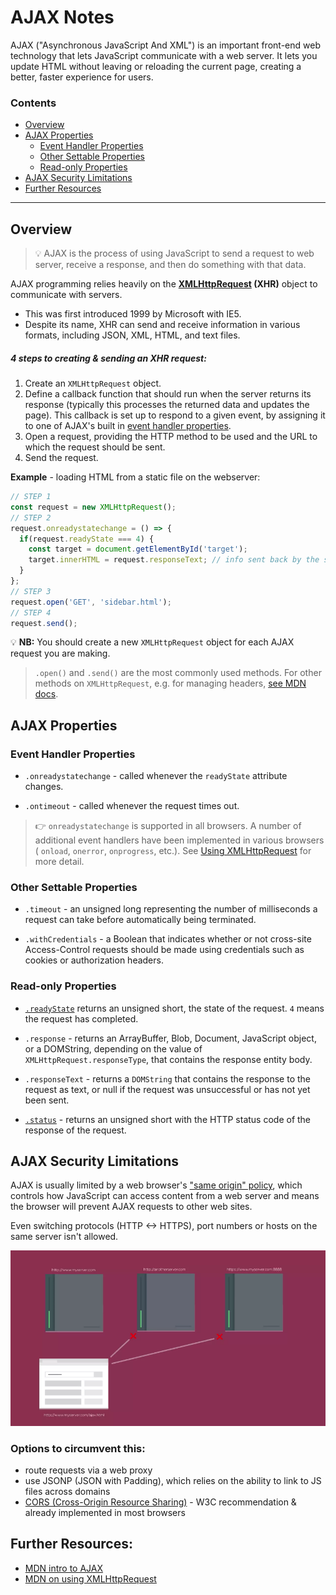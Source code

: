 # AJAX Notes

AJAX ("Asynchronous JavaScript And XML") is an important front-end web technology that lets JavaScript communicate with a web server. It lets you update HTML without leaving or reloading the current page, creating a better, faster experience for users.

### Contents

- [Overview](#overview)
- [AJAX Properties](#ajax-properties)
  - [Event Handler Properties](#event-handler-properties)
  - [Other Settable Properties](#other-settable-properties)
  - [Read-only Properties](#read-only-properties)
- [AJAX Security Limitations](#ajax-security-limitations)
- [Further Resources](#further-resources)

-------------

## Overview
> :bulb: AJAX is the process of using JavaScript to send a request to web server, receive a response, and then do something with that data.

AJAX programming relies heavily on the **[XMLHttpRequest](https://developer.mozilla.org/en-US/docs/Web/API/XMLHttpRequest) (XHR)** object to communicate with servers.
- This was first introduced 1999 by Microsoft with IE5.
- Despite its name, XHR can send and receive information in various formats, including JSON, XML, HTML, and text files.

##### 4 steps to creating & sending an XHR request:
1. Create an `XMLHttpRequest` object.
1. Define a callback function that should run when the server returns its response (typically this processes the returned data and updates the page). This callback is set up to respond to a given event, by assigning it to one of AJAX's built in [event handler properties]((#event-handler-properties)).
1. Open a request, providing the HTTP method to be used and the URL to which the request should be sent.
1. Send the request.

**Example** - loading HTML from a static file on the webserver: 
```js
// STEP 1
const request = new XMLHttpRequest();
// STEP 2
request.onreadystatechange = () => {
  if(request.readyState === 4) {
    const target = document.getElementById('target');
    target.innerHTML = request.responseText; // info sent back by the server
  }
};
// STEP 3
request.open('GET', 'sidebar.html');
// STEP 4
request.send();
```

:bulb: **NB:** You should create a new `XMLHttpRequest` object for each AJAX request you are making.

> `.open()` and `.send()` are the most commonly used methods. For other methods on `XMLHttpRequest`, e.g. for managing headers, [see MDN docs](https://developer.mozilla.org/en-US/docs/Web/API/XMLHttpRequest#Methods).

## AJAX Properties
### Event Handler Properties
- `.onreadystatechange` - called whenever the `readyState` attribute changes.

- `.ontimeout` - called whenever the request times out.

> :point_right: `onreadystatechange` is supported in all browsers. A number of additional event handlers have been implemented in various browsers ( `onload`, `onerror`, `onprogress`, etc.). See [Using XMLHttpRequest](https://developer.mozilla.org/en-US/docs/Web/API/XMLHttpRequest/Using_XMLHttpRequest) for more detail.

### Other Settable Properties
- `.timeout` - an unsigned long representing the number of milliseconds a request can take before automatically being terminated.

- `.withCredentials` - a Boolean that indicates whether or not cross-site Access-Control requests should be made using credentials such as cookies or authorization headers.

### Read-only Properties
- [`.readyState`](https://developer.mozilla.org/en-US/docs/Web/API/XMLHttpRequest/readyState) returns an unsigned short, the state of the request. `4` means the request has completed.

- `.response` - returns an ArrayBuffer, Blob, Document, JavaScript object, or a DOMString, depending on the value of `XMLHttpRequest.responseType`, that contains the response entity body.

- `.responseText` - returns a `DOMString` that contains the response to the request as text, or null if the request was unsuccessful or has not yet been sent.

- [`.status`](https://developer.mozilla.org/en-US/docs/Web/API/XMLHttpRequest/status) - returns an unsigned short with the HTTP status code of the response of the request.

## AJAX Security Limitations
AJAX is usually limited by a web browser's ["same origin" policy](https://developer.mozilla.org/en-US/docs/Web/Security/Same-origin_policy), which controls how JavaScript can access content from a web server and means the browser will prevent AJAX requests to other web sites. 

Even switching protocols (HTTP <-> HTTPS), port numbers or hosts on the same server isn't allowed.

!["same origin" policy](/img/same-origin-policy.png)

### Options to circumvent this:
- route requests via a web proxy
- use JSONP (JSON with Padding), which relies on the ability to link to JS files across domains
- [CORS (Cross-Origin Resource Sharing)](https://developer.mozilla.org/en-US/docs/Web/HTTP/CORS) - W3C recommendation & already implemented in most browsers


## Further Resources:
- [MDN intro to AJAX](https://developer.mozilla.org/en-US/docs/Web/Guide/AJAX/Getting_Started)
- [MDN on using XMLHttpRequest](https://developer.mozilla.org/en-US/docs/Web/API/XMLHttpRequest/Using_XMLHttpRequest)
